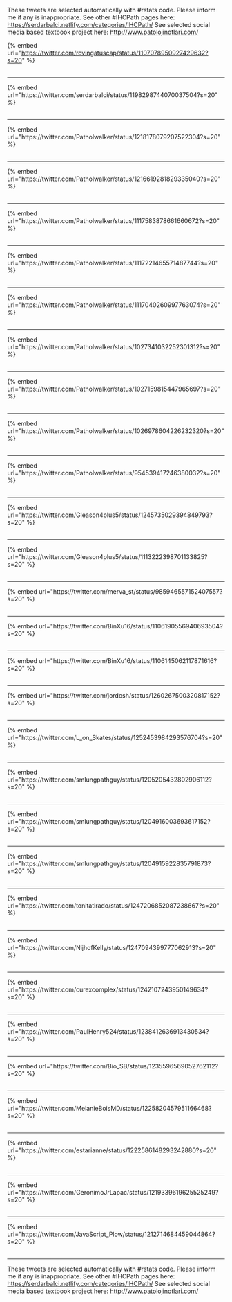 

These tweets are selected automatically with #rstats code. Please inform me if any is inappropriate.
See other #IHCPath pages here: https://serdarbalci.netlify.com/categories/IHCPath/ 
See selected social media based textbook project here: http://www.patolojinotlari.com/

{% embed url="https://twitter.com/rovingatuscap/status/1107078950927429632?s=20" %}<br>
<br>
<hr>
{% embed url="https://twitter.com/serdarbalci/status/1198298744070037504?s=20" %}<br>
<br>
<hr>
{% embed url="https://twitter.com/Patholwalker/status/1218178079207522304?s=20" %}<br>
<br>
<hr>
{% embed url="https://twitter.com/Patholwalker/status/1216619281829335040?s=20" %}<br>
<br>
<hr>
{% embed url="https://twitter.com/Patholwalker/status/1117583878661660672?s=20" %}<br>
<br>
<hr>
{% embed url="https://twitter.com/Patholwalker/status/1117221465571487744?s=20" %}<br>
<br>
<hr>
{% embed url="https://twitter.com/Patholwalker/status/1117040260997763074?s=20" %}<br>
<br>
<hr>
{% embed url="https://twitter.com/Patholwalker/status/1027341032252301312?s=20" %}<br>
<br>
<hr>
{% embed url="https://twitter.com/Patholwalker/status/1027159815447965697?s=20" %}<br>
<br>
<hr>
{% embed url="https://twitter.com/Patholwalker/status/1026978604226232320?s=20" %}<br>
<br>
<hr>
{% embed url="https://twitter.com/Patholwalker/status/954539417246380032?s=20" %}<br>
<br>
<hr>
{% embed url="https://twitter.com/Gleason4plus5/status/1245735029394849793?s=20" %}<br>
<br>
<hr>
{% embed url="https://twitter.com/Gleason4plus5/status/1113222398701133825?s=20" %}<br>
<br>
<hr>
{% embed url="https://twitter.com/merva_st/status/985946557152407557?s=20" %}<br>
<br>
<hr>
{% embed url="https://twitter.com/BinXu16/status/1106190556940693504?s=20" %}<br>
<br>
<hr>
{% embed url="https://twitter.com/BinXu16/status/1106145062117871616?s=20" %}<br>
<br>
<hr>
{% embed url="https://twitter.com/jordosh/status/1260267500320817152?s=20" %}<br>
<br>
<hr>
{% embed url="https://twitter.com/L_on_Skates/status/1252453984293576704?s=20" %}<br>
<br>
<hr>
{% embed url="https://twitter.com/smlungpathguy/status/1205205432802906112?s=20" %}<br>
<br>
<hr>
{% embed url="https://twitter.com/smlungpathguy/status/1204916003693617152?s=20" %}<br>
<br>
<hr>
{% embed url="https://twitter.com/smlungpathguy/status/1204915922835791873?s=20" %}<br>
<br>
<hr>
{% embed url="https://twitter.com/tonitatirado/status/1247206852087238667?s=20" %}<br>
<br>
<hr>
{% embed url="https://twitter.com/NijhofKelly/status/1247094399777062913?s=20" %}<br>
<br>
<hr>
{% embed url="https://twitter.com/curexcomplex/status/1242107243950149634?s=20" %}<br>
<br>
<hr>
{% embed url="https://twitter.com/PaulHenry524/status/1238412636913430534?s=20" %}<br>
<br>
<hr>
{% embed url="https://twitter.com/Bio_SB/status/1235596569052762112?s=20" %}<br>
<br>
<hr>
{% embed url="https://twitter.com/MelanieBoisMD/status/1225820457951166468?s=20" %}<br>
<br>
<hr>
{% embed url="https://twitter.com/estarianne/status/1222586148293242880?s=20" %}<br>
<br>
<hr>
{% embed url="https://twitter.com/GeronimoJrLapac/status/1219339619625525249?s=20" %}<br>
<br>
<hr>
{% embed url="https://twitter.com/JavaScript_Plow/status/1212714684459044864?s=20" %}<br>
<br>
<hr>


These tweets are selected automatically with #rstats code. Please inform me if any is inappropriate.
See other #IHCPath pages here: https://serdarbalci.netlify.com/categories/IHCPath/ 
See selected social media based textbook project here: http://www.patolojinotlari.com/
